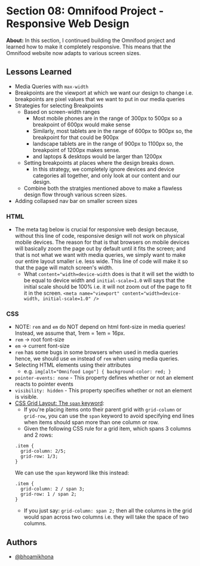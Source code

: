 # Section 08: Omnifood Project - Responsive Web Design

**About:** In this section, I continued building the Omnifood project and learned how to make it completely responsive. This means that the Omnifood website now adapts to various screen sizes.

## Lessons Learned

- Media Queries with `max-width`
- Breakpoints are the viewport at which we want our design to change i.e. breakpoints are pixel values that we want to put in our media queries
- Strategies for selecting Breakpoints
  - Based on screen-width ranges
    - Most mobile phones are in the range of 300px to 500px so a breakpoint of 600px would make sense
    - Similarly, most tablets are in the range of 600px to 900px so, the breakpoint for that could be 900px
    - landscape tablets are in the range of 900px to 1100px so, the breakpoint of 1200px makes sense.
    - and laptops & desktops would be larger than 1200px
  - Setting breakpoints at places where the design breaks down.
    - In this strategy, we completely ignore devices and device categories all together, and only look at our content and our design.
  - Combine both the stratgies mentioned above to make a flawless design flow through various screen sizes.
- Adding collapsed nav bar on smaller screen sizes

### HTML

- The meta tag below is crucial for responsive web design because, without this line of code, responsive design will not work on physical mobile devices. The reason for that is that browsers on mobile devices will basically zoom the page out by default until it fits the screen; and that is not what we want with media queries, we simply want to make our entire layout smaller i.e. less wide. This line of code will make it so that the page will match screen's width.
  - What `content="width=device-width` does is that it will set the width to be equal to device width and `initial-scale=1.0` will says that the initial scale should be 100% i.e. it will not zoom out of the page to fit it in the screen.
    `<meta name="viewport" content="width=device-width, initial-scale=1.0" />`

### CSS

- NOTE: `rem` and `em` do NOT depend on html font-size in media queries! Instead, we assume that, 1rem = 1em = 16px.
- `rem` -> root font-size
- `em` -> current font-size
- `rem` has some bugs in some browsers when used in media queries hence, we should use `em` instead of `rem` when using media queries.
- Selecting HTML elements using their attributes
  - e.g. `img[alt="Omnifood Logo"] { background-color: red; }`
- `pointer-events: none` - This property defines whether or not an element reacts to pointer events
- `visibility: hidden` - This property specifies whether or not an element is visible.
- [CSS Grid Layout: The `span` keyword](https://www.digitalocean.com/community/tutorials/css-css-grid-layout-span-keyword):
  - If you're placing items onto their parent grid with `grid-column` or `grid-row`, you can use the `span` keyword to avoid specifying end lines when items should span more than one column or row.
  - Given the following CSS rule for a grid item, which spans 3 columns and 2 rows:
  ```
  .item {
    grid-column: 2/5;
    grid-row: 1/3;
  }
  ```
  We can use the `span` keyword like this instead:
  ```
  .item {
    grid-column: 2 / span 3;
    grid-row: 1 / span 2;
  }
  ```
  - If you just say: `grid-column: span 2;` then all the columns in the grid would span across two columns i.e. they will take the space of two columns.

## Authors

- [@bhoamikhona](https://github.com/bhoamikhona)
